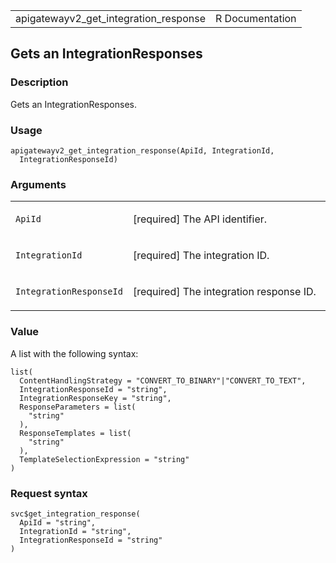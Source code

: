 <table style="width: 100%;">
<tbody>
<tr class="odd">
<td>apigatewayv2_get_integration_response</td>
<td style="text-align: right;">R Documentation</td>
</tr>
</tbody>
</table>

## Gets an IntegrationResponses

### Description

Gets an IntegrationResponses.

### Usage

    apigatewayv2_get_integration_response(ApiId, IntegrationId,
      IntegrationResponseId)

### Arguments

<table>
<colgroup>
<col style="width: 35%" />
<col style="width: 65%" />
</colgroup>
<tbody>
<tr class="odd">
<td><code
id="apigatewayv2_get_integration_response_:_ApiId">ApiId</code></td>
<td><p>[required] The API identifier.</p></td>
</tr>
<tr class="even">
<td><code
id="apigatewayv2_get_integration_response_:_IntegrationId">IntegrationId</code></td>
<td><p>[required] The integration ID.</p></td>
</tr>
<tr class="odd">
<td><code
id="apigatewayv2_get_integration_response_:_IntegrationResponseId">IntegrationResponseId</code></td>
<td><p>[required] The integration response ID.</p></td>
</tr>
</tbody>
</table>

### Value

A list with the following syntax:

    list(
      ContentHandlingStrategy = "CONVERT_TO_BINARY"|"CONVERT_TO_TEXT",
      IntegrationResponseId = "string",
      IntegrationResponseKey = "string",
      ResponseParameters = list(
        "string"
      ),
      ResponseTemplates = list(
        "string"
      ),
      TemplateSelectionExpression = "string"
    )

### Request syntax

    svc$get_integration_response(
      ApiId = "string",
      IntegrationId = "string",
      IntegrationResponseId = "string"
    )
